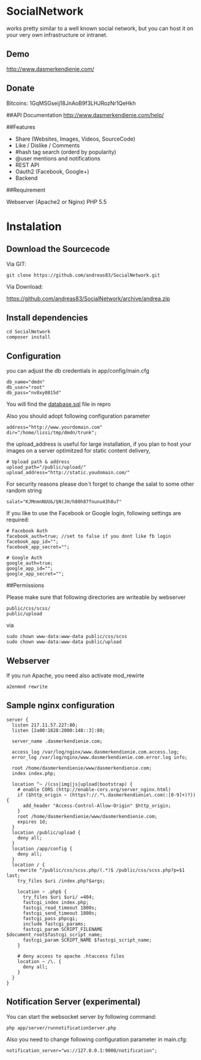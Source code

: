 # SocialNetwork

works pretty similar to a well known social network, 
but you can host it on your very own infrastructure or intranet. 

## Demo
http://www.dasmerkendienie.com/

## Donate 
Bitcoins: 1GqMSGseij18JnAoB9f3LHJRozNr1QeHkh

##API Documentation
http://www.dasmerkendienie.com/help/

##Features

* Share (Websites, Images, Videos, SourceCode)
* Like / Dislike / Comments
* #hash tag search (orderd by popularity)
* @user mentions and notifications
* REST API
* Oauth2 (Facebook, Google+)
* Backend 

##Requirement

Webserver (Apache2 or Nginx)
PHP 5.5 

# Instalation

## Download the Sourcecode

Via GIT: 
```
git clone https://github.com/andreas83/SocialNetwork.git
```
Via Download:

https://github.com/andreas83/SocialNetwork/archive/andrea.zip

## Install dependencies

```
cd SocialNetwork
composer install
```

## Configuration 

you can adjust the db credentials in app/config/main.cfg 
```
db_name="dmdn"
db_user="root"
db_pass="nv8xy0815d"
```
You will find the [database.sql](https://raw.githubusercontent.com/andreas83/SocialNetwork/andrea/database.sql) file in repro

Also you should adopt following configuration parameter
```
address="http://www.yourdomain.com"
dir="/home/lissi/tmp/dmdn/trunk";
```

the upload_address is useful for large installation, if you plan to host your images on
a server optimitzed for static content delivery,
```
# Upload path & address
upload_path="/public/upload/"
upload_address="http://static.youdomain.com/"
```

For security reasons please don`t forget to change the salat to some other random string
```
salat="KJMnmnNUU&/§N(JH/h80h87fnunu43h8u7"
```

If you like to use the Facebook or Google login, following settings are required:
```
# Facebook Auth
facebook_auth=true; //set to false if you dont like fb login
facebook_app_id="";
facebook_app_secret="";

# Google Auth
google_auth=true; 
google_app_id="";
google_app_secret="";
```

##Permissions

Please make sure that following directories are writeable by webserver
```
public/css/scss/
public/upload
```

via 
```
sudo chown www-data:www-data public/css/scss
sudo chown www-data:www-data public/upload
```


## Webserver 

If you run Apache, you need also activate mod_rewirte 

```
a2enmod rewrite
```

## Sample nginx configuration

```
server {
  listen 217.11.57.227:80;
  listen [2a00:1828:2000:148::3]:80;

  server_name .dasmerkendienie.com;

  access_log /var/log/nginx/www.dasmerkendienie.com.access.log;
  error_log /var/log/nginx/www.dasmerkendienie.com.error.log info;

  root /home/dasmerkendienie/www/dasmerkendienie.com;
  index index.php;

  location ^~ /(css|img|js|upload|bootstrap) {
    # enable CORS (http://enable-cors.org/server_nginx.html)
    if ($http_origin ~ (https?://.*\.dasmerkendienie\.com(:[0-9]+)?)) {
      add_header "Access-Control-Allow-Origin" $http_origin;
    }
    root /home/dasmerkendienie/www/dasmerkendienie.com;
    expires 1d;
  }
  location /public/upload {
    deny all;
  }
  location /app/config {
    deny all;
  }
  location / {
    rewrite ^/public/css/scss.php/(.*)$ /public/css/scss.php?p=$1 last;
    try_files $uri /index.php?$args;

    location ~ .php$ {
      try_files $uri $uri/ =404;
      fastcgi_index index.php;
      fastcgi_read_timeout 1800s;
      fastcgi_send_timeout 1800s;
      fastcgi_pass phpcgi;
      include fastcgi_params;
      fastcgi_param SCRIPT_FILENAME $document_root$fastcgi_script_name;
      fastcgi_param SCRIPT_NAME $fastcgi_script_name;
    }

    # deny access to apache .htaccess files
    location ~ /\. {
      deny all;
    }
  }
}
```


## Notification Server (experimental)

You can start the websocket server by following command:

```
php app/server/runnotificationServer.php
```

Also you need to change following configuration parameter in main.cfg:

```
notification_server="ws://127.0.0.1:9000/notification";
```

 
